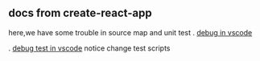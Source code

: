 
## docs from create-react-app
here,we have some trouble in source map and unit test
. [debug in vscode](https://facebook.github.io/create-react-app/docs/setting-up-your-editor#visual-studio-code)

. [debug test in vscode](https://facebook.github.io/create-react-app/docs/debugging-tests)
  notice change test scripts